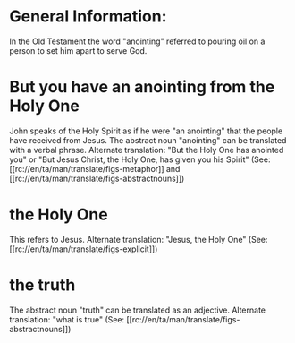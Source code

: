# General Information:

In the Old Testament the word "anointing" referred to pouring oil on a person to set him apart to serve God.

# But you have an anointing from the Holy One

John speaks of the Holy Spirit as if he were "an anointing" that the people have received from Jesus. The abstract noun "anointing" can be translated with a verbal phrase. Alternate translation: "But the Holy One has anointed you" or "But Jesus Christ, the Holy One, has given you his Spirit" (See: [[rc://en/ta/man/translate/figs-metaphor]] and [[rc://en/ta/man/translate/figs-abstractnouns]])

# the Holy One

This refers to Jesus. Alternate translation: "Jesus, the Holy One" (See: [[rc://en/ta/man/translate/figs-explicit]])

# the truth

The abstract noun "truth" can be translated as an adjective. Alternate translation: "what is true" (See: [[rc://en/ta/man/translate/figs-abstractnouns]])

